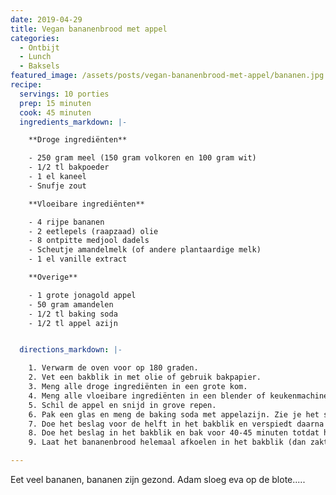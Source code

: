 ```yaml
---
date: 2019-04-29
title: Vegan bananenbrood met appel
categories:
  - Ontbijt
  - Lunch
  - Baksels
featured_image: /assets/posts/vegan-bananenbrood-met-appel/bananen.jpg
recipe:
  servings: 10 porties
  prep: 15 minuten
  cook: 45 minuten
  ingredients_markdown: |-

    **Droge ingrediënten**

    - 250 gram meel (150 gram volkoren en 100 gram wit)
    - 1/2 tl bakpoeder
    - 1 el kaneel
    - Snufje zout

    **Vloeibare ingrediënten**

    - 4 rijpe bananen
    - 2 eetlepels (raapzaad) olie
    - 8 ontpitte medjool dadels
    - Scheutje amandelmelk (of andere plantaardige melk)
    - 1 el vanille extract

    **Overige**

    - 1 grote jonagold appel
    - 50 gram amandelen
    - 1/2 tl baking soda
    - 1/2 tl appel azijn


  directions_markdown: |-

    1. Verwarm de oven voor op 180 graden.
    2. Vet een bakblik in met olie of gebruik bakpapier.
    3. Meng alle droge ingrediënten in een grote kom.
    4. Meng alle vloeibare ingrediënten in een blender of keukenmachine en voeg het mengsel toe in de kom met de droge ingrediënten en meng goed door elkaar.
    5. Schil de appel en snijd in grove repen.
    6. Pak een glas en meng de baking soda met appelazijn. Zie je het schuimen? Dit zorgt ervoor dat het beslag extra luchtig wordt! Voeg het mengsel toe aan het beslag en roer nog een keer door.
    7. Doe het beslag voor de helft in het bakblik en verspiedt daarna de helft van de appelreepjes over het beslag. Giet daarna de rest van het beslag erover en verspreidt de resterende appelreepjes en gehakte amandelen over de bovenkant.  
    8. Doe het beslag in het bakblik en bak voor 40-45 minuten totdat hij goudbruin is. Steek een satéprikker erin en kijk of hij er schoon uitkomt.
    9. Laat het bananenbrood helemaal afkoelen in het bakblik (dan zakt hij niet uit).

---
```

Eet veel bananen, bananen zijn gezond. Adam sloeg eva op de blote.....
